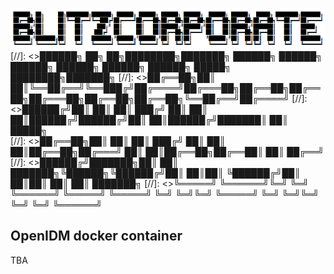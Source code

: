 
![Alt text](/blitzcorp.png?raw=true "Header")
[//]: <>██████╗ ██╗     ██╗████████╗███████╗ ██████╗ ██████╗ ██████╗ ██████╗  ██████╗ ██████╗  █████╗ ████████╗███████╗
[//]: <>██╔══██╗██║     ██║╚══██╔══╝╚══███╔╝██╔════╝██╔═══██╗██╔══██╗██╔══██╗██╔═══██╗██╔══██╗██╔══██╗╚══██╔══╝██╔════╝
[//]: <>██████╔╝██║     ██║   ██║     ███╔╝ ██║     ██║   ██║██████╔╝██████╔╝██║   ██║██████╔╝███████║   ██║   █████╗  
[//]: <>██╔══██╗██║     ██║   ██║    ███╔╝  ██║     ██║   ██║██╔══██╗██╔═══╝ ██║   ██║██╔══██╗██╔══██║   ██║   ██╔══╝  
[//]: <>██████╔╝███████╗██║   ██║   ███████╗╚██████╗╚██████╔╝██║  ██║██║     ╚██████╔╝██║  ██║██║  ██║   ██║   ███████╗
[//]: <>╚═════╝ ╚══════╝╚═╝   ╚═╝   ╚══════╝ ╚═════╝ ╚═════╝ ╚═╝  ╚═╝╚═╝      ╚═════╝ ╚═╝  ╚═╝╚═╝  ╚═╝   ╚═╝   ╚══════╝
                                                                                                                                                                                                                              

OpenIDM docker container
-----------------------

TBA
